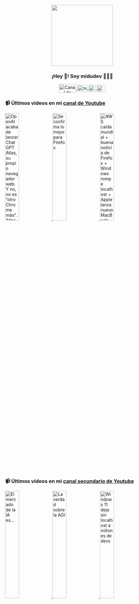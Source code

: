 <p align="center" width="300">
   <img align="center" width="200" src="https://user-images.githubusercontent.com/1561955/106762302-fda9de00-6635-11eb-99be-3ef744e60c0e.png" />
   <h3 align="center">¡Hey 👋! Soy midudev 👨🏻‍💻</h3>
</p>

<p align="center">
   <a href="https://twitch.tv/midudev" target="blank">
    <img align="center" src="https://upload.wikimedia.org/wikipedia/commons/c/ce/Twitch_logo_2019.svg" alt="Canal de Twitch de midudev" height="28px" width="56px" />
  </a>
  <span style="width: 8px;"> </span>
   <a href="https://youtube.com/midudev" target="blank">
    <img align="center" src="https://upload.wikimedia.org/wikipedia/commons/0/09/YouTube_full-color_icon_%282017%29.svg" alt="midudev" height="23px" width="33px" />
  </a>
  <span style="width: 8px;"> </span>
  <a href="https://instagram.com/midu.dev" target="blank">
    <img align="center" src="https://upload.wikimedia.org/wikipedia/commons/e/e7/Instagram_logo_2016.svg" alt="Canal de Instagram de midu.dev" height="23px" width="23px" />
  </a>
  <span style="width: 8px;"> </span>
  <a href="https://twitter.com/midudev" target="blank">
    <img align="center" src="https://upload.wikimedia.org/wikipedia/commons/thumb/6/6f/Logo_of_Twitter.svg/2491px-Logo_of_Twitter.svg.png" alt="Canal de Twitter de midudev" height="23px" width="28px" />
  </a>
</p>

### 📹 Últimos vídeos en mi [canal de Youtube](https://youtube.com/midudev?sub_confirmation=1)

<a href='https://youtu.be/Y9dQtngAjUw' target='_blank'>
  <img width='30%' src='https://img.youtube.com/vi/Y9dQtngAjUw/mqdefault.jpg' alt='OpenAI acaba de lanzar ChatGPT Atlas, su propio navegador web.  Y no, no es “otro Chrome más”. Atlas' />
</a>
<a href='https://youtu.be/f-OCBhuc5Jk' target='_blank'>
  <img width='30%' src='https://img.youtube.com/vi/f-OCBhuc5Jk/mqdefault.jpg' alt='Se confirma lo mejor para Firefox' />
</a>
<a href='https://youtu.be/ZdDfeodpqKM' target='_blank'>
  <img width='30%' src='https://img.youtube.com/vi/ZdDfeodpqKM/mqdefault.jpg' alt='AWS caída mundial + buena noticia de Firefox + Windows rompe localhost + Apple lanza nuevo MacBook' />
</a>

### 📹 Últimos vídeos en mi [canal secundario de Youtube](https://youtube.com/midulive?sub_confirmation=1)

<a href='https://youtu.be/6WNqXxsQxjQ' target='_blank'>
  <img width='30%' src='https://img.youtube.com/vi/6WNqXxsQxjQ/mqdefault.jpg' alt='El mercado de la IA es...' />
</a>
<a href='https://youtu.be/1fHauxkdXVc' target='_blank'>
  <img width='30%' src='https://img.youtube.com/vi/1fHauxkdXVc/mqdefault.jpg' alt='La verdad sobre la AGI' />
</a>
<a href='https://youtu.be/hCmhNuQAXbU' target='_blank'>
  <img width='30%' src='https://img.youtube.com/vi/hCmhNuQAXbU/mqdefault.jpg' alt='Windows 11 deja sin localhost a millones de devs' />
</a>